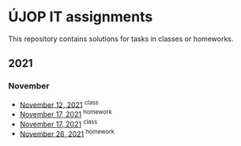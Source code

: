 # ÚJOP IT assignments
This repository contains solutions for tasks in classes or homeworks.

## 2021
### November
* [November 12, 2021](/12-11-2021) <sup>class</sup>
* [November 17, 2021](/12-11-2021) <sup>homework</sup>
* [November 17, 2021](/12-11-2021) <sup>class</sup>
* [November 26, 2021](/26-11-2021) <sup>homework</sup>